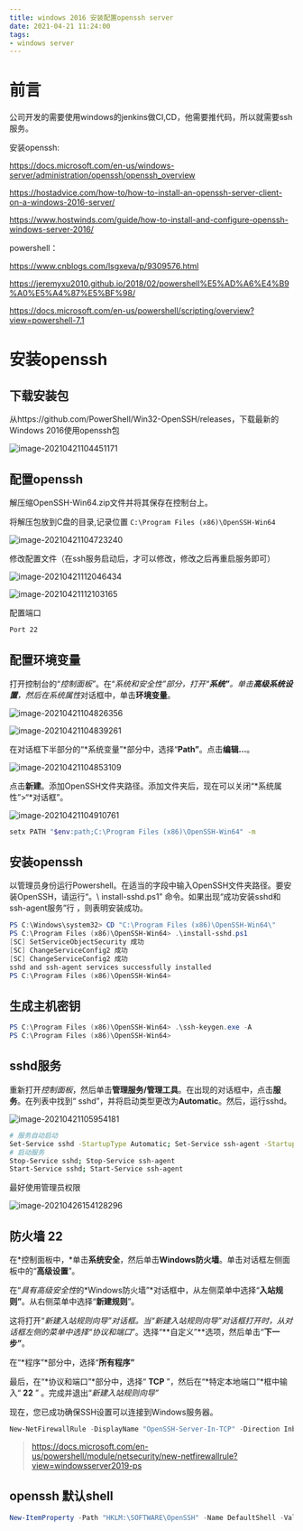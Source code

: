 ```yaml
---
title: windows 2016 安装配置openssh server
date: 2021-04-21 11:24:00
tags:
- windows server
---
```

# 前言

公司开发的需要使用windows的jenkins做CI,CD，他需要推代码，所以就需要ssh服务。

安装openssh:

https://docs.microsoft.com/en-us/windows-server/administration/openssh/openssh_overview

https://hostadvice.com/how-to/how-to-install-an-openssh-server-client-on-a-windows-2016-server/

https://www.hostwinds.com/guide/how-to-install-and-configure-openssh-windows-server-2016/



powershell：

https://www.cnblogs.com/lsgxeva/p/9309576.html

https://jeremyxu2010.github.io/2018/02/powershell%E5%AD%A6%E4%B9%A0%E5%A4%87%E5%BF%98/

https://docs.microsoft.com/en-us/powershell/scripting/overview?view=powershell-7.1



<!--more-->
# 安装openssh

## 下载安装包

从https://github.com/PowerShell/Win32-OpenSSH/releases，下载最新的Windows 2016使用openssh包

![image-20210421104451171](http://myapp.img.mykernel.cn/image-20210421104451171.png)

## 配置openssh

解压缩OpenSSH-Win64.zip文件并将其保存在控制台上。

将解压包放到C盘的目录,记录位置 `C:\Program Files (x86)\OpenSSH-Win64`

![image-20210421104723240](http://myapp.img.mykernel.cn/image-20210421104723240.png)

修改配置文件（在ssh服务启动后，才可以修改，修改之后再重启服务即可）

![image-20210421112046434](http://myapp.img.mykernel.cn/image-20210421112046434.png)

![image-20210421112103165](http://myapp.img.mykernel.cn/image-20210421112103165.png)

配置端口

```bash
Port 22
```

## 配置环境变量

打开控制台的“*控制面板”*。在“*系统和安全性”*部分，打开“**系统”**。单击**高级系统设置**，然后在*系统属性*对话框中，单击**环境变量**。

![image-20210421104826356](http://myapp.img.mykernel.cn/image-20210421104826356.png)

![image-20210421104839261](http://myapp.img.mykernel.cn/image-20210421104839261.png)

在对话框下半部分的“*系统变量”*部分中，选择“**Path”**。点击**编辑...**。

![image-20210421104853109](http://myapp.img.mykernel.cn/image-20210421104853109.png)

点击**新建**。添加OpenSSH文件夹路径。添加文件夹后，现在可以关闭“*系统属性”>“*对话框”。

![image-20210421104910761](http://myapp.img.mykernel.cn/image-20210421104910761.png)

```bash
setx PATH "$env:path;C:\Program Files (x86)\OpenSSH-Win64" -m
```



## 安装openssh

以管理员身份运行Powershell。在适当的字段中输入OpenSSH文件夹路径。要安装OpenSSH，请运行“。\ install-sshd.ps1” 命令。如果出现“成功安装sshd和ssh-agent服务”行 ，则表明安装成功。

```powershell
PS C:\Windows\system32> CD "C:\Program Files (x86)\OpenSSH-Win64\"
PS C:\Program Files (x86)\OpenSSH-Win64> .\install-sshd.ps1
[SC] SetServiceObjectSecurity 成功
[SC] ChangeServiceConfig2 成功
[SC] ChangeServiceConfig2 成功
sshd and ssh-agent services successfully installed
PS C:\Program Files (x86)\OpenSSH-Win64>
```

## 生成主机密钥

```powershell
PS C:\Program Files (x86)\OpenSSH-Win64> .\ssh-keygen.exe -A
PS C:\Program Files (x86)\OpenSSH-Win64>
```

## sshd服务

重新打开*控制面板*，然后单击**管理服务/管理工具**。在出现的对话框中，点击**服务**。在列表中找到“ sshd”，并将启动类型更改为**Automatic**。然后，运行sshd。

![image-20210421105954181](http://myapp.img.mykernel.cn/image-20210421105954181.png)

```bash
# 服务自动启动
Set-Service sshd -StartupType Automatic; Set-Service ssh-agent -StartupType Automatic;
# 启动服务
Stop-Service sshd; Stop-Service ssh-agent
Start-Service sshd; Start-Service ssh-agent
```

最好使用管理员权限

![image-20210426154128296](http://myapp.img.mykernel.cn/image-20210426154128296.png)

## 防火墙 22

在*控制面板中，*单击**系统安全**，然后单击**Windows防火墙**。单击对话框左侧面板中的“**高级设置**”。

在“*具有高级安全性*的*Windows防火墙”*对话框中，从左侧菜单中选择“**入站规则”**。从右侧菜单中选择“**新建规则**”。

这将打开“*新建入站规则向导”*对话框。当“*新建入站规则向导”*对话框打开时，从对话框左侧的菜单中选择**“协议和端口**”。选择“**自定义”**选项，然后单击“**下一步”**。

在“*程序”*部分中，选择“**所有程序”**

最后，在“*协议和端口”*部分中，选择“ **TCP** ”，然后在“*特定本地端口”*框中输入“ **22** ” 。完成并退出“*新建入站规则向导”*

现在，您已成功确保SSH设置可以连接到Windows服务器。

```powershell
New-NetFirewallRule -DisplayName "OpenSSH-Server-In-TCP" -Direction Inbound -LocalPort 22     -Protocol TCP -Action Allow
```

> https://docs.microsoft.com/en-us/powershell/module/netsecurity/new-netfirewallrule?view=windowsserver2019-ps



## openssh 默认shell

```powershell
New-ItemProperty -Path "HKLM:\SOFTWARE\OpenSSH" -Name DefaultShell -Value "C:\Program Files\Git\usr\bin\bash.exe" -PropertyType String -Force
```



